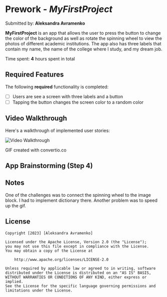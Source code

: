 # Prework - *MyFirstProject*

Submitted by: **Aleksandra Avramenko**

**MyFirstProject** is an app that allows the user to press the button to change the color of the background as well as rotate the spinning wheel to view the photos of different academic institutions. The app also has three labels that contain my name, the name of the college where I study, and my dream job.

Time spent: **4** hours spent in total

## Required Features

The following **required** functionality is completed:

- [ ] Users are see a screen with three labels and a button
- [ ] Tapping the button changes the screen color to a random color
 
## Video Walkthrough

Here's a walkthrough of implemented user stories:

<img src='http://i.imgur.com/link/to/your/gif/file.gif' title='Video Walkthrough' width='' alt='Video Walkthrough' />

<!-- Replace this with whatever GIF tool you used! -->
GIF created with convertio.co
<!-- Recommended tools:
[Kap](https://getkap.co/) for macOS
[ScreenToGif](https://www.screentogif.com/) for Windows
[peek](https://github.com/phw/peek) for Linux. -->

## App Brainstorming (Step 4)


## Notes

One of the challenges was to connect the spinning wheel to the image block. I had to implement dictionary there. Another problem was to speed up the gif.

## License

    Copyright [2023] [Aleksandra Avramenko]

    Licensed under the Apache License, Version 2.0 (the "License");
    you may not use this file except in compliance with the License.
    You may obtain a copy of the License at

        http://www.apache.org/licenses/LICENSE-2.0

    Unless required by applicable law or agreed to in writing, software
    distributed under the License is distributed on an "AS IS" BASIS,
    WITHOUT WARRANTIES OR CONDITIONS OF ANY KIND, either express or implied.
    See the License for the specific language governing permissions and
    limitations under the License.

